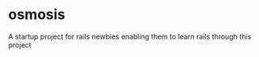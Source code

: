 osmosis
=======

A startup project for rails newbies enabling them to learn rails through this project